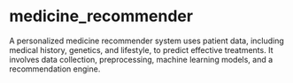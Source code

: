 # medicine_recommender
A personalized medicine recommender system uses patient data, including medical history, genetics, and lifestyle, to predict effective treatments. It involves data collection, preprocessing, machine learning models, and a recommendation engine.
